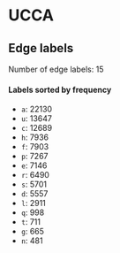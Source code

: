 # UCCA

## Edge labels

Number of edge labels: 15

#### Labels sorted by frequency
- `a`: 22130
- `u`: 13647
- `c`: 12689
- `h`: 7936
- `f`: 7903
- `p`: 7267
- `e`: 7146
- `r`: 6490
- `s`: 5701
- `d`: 5557
- `l`: 2911
- `q`: 998
- `t`: 711
- `g`: 665
- `n`: 481